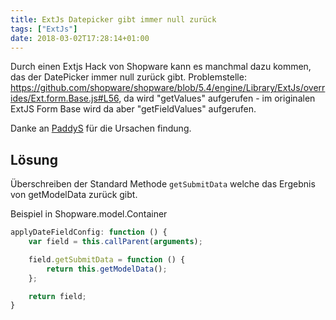 ```yaml
---
title: ExtJs Datepicker gibt immer null zurück
tags: ["ExtJs"]
date: 2018-03-02T17:28:14+01:00
---
```


Durch einen Extjs Hack von Shopware kann es manchmal dazu kommen, das der DatePicker immer null zurück gibt.
Problemstelle: https://github.com/shopware/shopware/blob/5.4/engine/Library/ExtJs/overrides/Ext.form.Base.js#L56, da wird "getValues" aufgerufen - im originalen ExtJS Form Base wird da aber "getFieldValues" aufgerufen.

Danke an [PaddyS](https://github.com/PaddyS) für die Ursachen findung.

## Lösung
Überschreiben der Standard Methode ``getSubmitData`` welche das Ergebnis von getModelData zurück gibt.

Beispiel in Shopware.model.Container
```javascript
applyDateFieldConfig: function () {
    var field = this.callParent(arguments);

    field.getSubmitData = function () {
        return this.getModelData();
    };

    return field;
}
```
